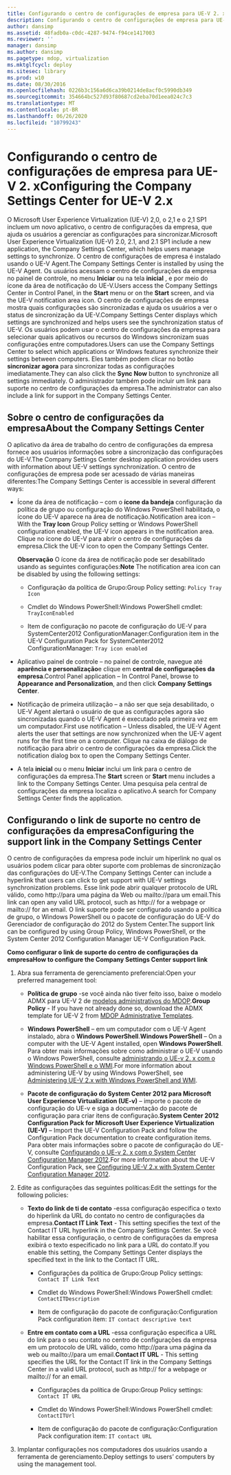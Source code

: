 ```yaml
---
title: Configurando o centro de configurações de empresa para UE-V 2. x
description: Configurando o centro de configurações de empresa para UE-V 2. x
author: dansimp
ms.assetid: 48fadb0a-c0dc-4287-9474-f94ce1417003
ms.reviewer: ''
manager: dansimp
ms.author: dansimp
ms.pagetype: mdop, virtualization
ms.mktglfcycl: deploy
ms.sitesec: library
ms.prod: w10
ms.date: 08/30/2016
ms.openlocfilehash: 0226b3c156a6d6ca39b0214de8acf0c5990db349
ms.sourcegitcommit: 354664bc527d93f80687cd2eba70d1eea024c7c3
ms.translationtype: MT
ms.contentlocale: pt-BR
ms.lasthandoff: 06/26/2020
ms.locfileid: "10799243"
---
```

# <span data-ttu-id="cc8ef-103">Configurando o centro de configurações de empresa para UE-V 2. x</span><span class="sxs-lookup"><span data-stu-id="cc8ef-103">Configuring the Company Settings Center for UE-V 2.x</span></span>


<span data-ttu-id="cc8ef-104">O Microsoft User Experience Virtualization (UE-V) 2,0, o 2,1 e o 2,1 SP1 incluem um novo aplicativo, o centro de configurações da empresa, que ajuda os usuários a gerenciar as configurações para sincronizar.</span><span class="sxs-lookup"><span data-stu-id="cc8ef-104">Microsoft User Experience Virtualization (UE-V) 2.0, 2.1, and 2.1 SP1 include a new application, the Company Settings Center, which helps users manage settings to synchronize.</span></span> <span data-ttu-id="cc8ef-105">O centro de configurações de empresa é instalado usando o UE-V Agent.</span><span class="sxs-lookup"><span data-stu-id="cc8ef-105">The Company Settings Center is installed by using the UE-V Agent.</span></span> <span data-ttu-id="cc8ef-106">Os usuários acessam o centro de configurações da empresa no painel de controle, no menu **Iniciar** ou na tela **inicial** , e por meio do ícone da área de notificação do UE-V.</span><span class="sxs-lookup"><span data-stu-id="cc8ef-106">Users access the Company Settings Center in Control Panel, in the **Start** menu or on the **Start** screen, and via the UE-V notification area icon.</span></span> <span data-ttu-id="cc8ef-107">O centro de configurações de empresa mostra quais configurações são sincronizadas e ajuda os usuários a ver o status de sincronização da UE-V.</span><span class="sxs-lookup"><span data-stu-id="cc8ef-107">Company Settings Center displays which settings are synchronized and helps users see the synchronization status of UE-V.</span></span> <span data-ttu-id="cc8ef-108">Os usuários podem usar o centro de configurações da empresa para selecionar quais aplicativos ou recursos do Windows sincronizam suas configurações entre computadores.</span><span class="sxs-lookup"><span data-stu-id="cc8ef-108">Users can use the Company Settings Center to select which applications or Windows features synchronize their settings between computers.</span></span> <span data-ttu-id="cc8ef-109">Eles também podem clicar no botão **sincronizar agora** para sincronizar todas as configurações imediatamente.</span><span class="sxs-lookup"><span data-stu-id="cc8ef-109">They can also click the **Sync Now** button to synchronize all settings immediately.</span></span> <span data-ttu-id="cc8ef-110">O administrador também pode incluir um link para suporte no centro de configurações da empresa.</span><span class="sxs-lookup"><span data-stu-id="cc8ef-110">The administrator can also include a link for support in the Company Settings Center.</span></span>

## <span data-ttu-id="cc8ef-111">Sobre o centro de configurações da empresa</span><span class="sxs-lookup"><span data-stu-id="cc8ef-111">About the Company Settings Center</span></span>


<span data-ttu-id="cc8ef-112">O aplicativo da área de trabalho do centro de configurações da empresa fornece aos usuários informações sobre a sincronização das configurações do UE-V.</span><span class="sxs-lookup"><span data-stu-id="cc8ef-112">The Company Settings Center desktop application provides users with information about UE-V settings synchronization.</span></span> <span data-ttu-id="cc8ef-113">O centro de configurações de empresa pode ser acessado de várias maneiras diferentes:</span><span class="sxs-lookup"><span data-stu-id="cc8ef-113">The Company Settings Center is accessible in several different ways:</span></span>

-   <span data-ttu-id="cc8ef-114">Ícone da área de notificação – com o **ícone da bandeja** configuração da política de grupo ou configuração do Windows PowerShell habilitada, o ícone do UE-V aparece na área de notificação.</span><span class="sxs-lookup"><span data-stu-id="cc8ef-114">Notification area icon – With the **Tray Icon** Group Policy setting or Windows PowerShell configuration enabled, the UE-V icon appears in the notification area.</span></span> <span data-ttu-id="cc8ef-115">Clique no ícone do UE-V para abrir o centro de configurações da empresa.</span><span class="sxs-lookup"><span data-stu-id="cc8ef-115">Click the UE-V icon to open the Company Settings Center.</span></span>

    <span data-ttu-id="cc8ef-116">**Observação**  O ícone da área de notificação pode ser desabilitado usando as seguintes configurações:</span><span class="sxs-lookup"><span data-stu-id="cc8ef-116">**Note** The notification area icon can be disabled by using the following settings:</span></span>

    -   <span data-ttu-id="cc8ef-117">Configuração da política de Grupo:</span><span class="sxs-lookup"><span data-stu-id="cc8ef-117">Group Policy setting:</span></span> `Policy Tray Icon`

    -   <span data-ttu-id="cc8ef-118">Cmdlet do Windows PowerShell:</span><span class="sxs-lookup"><span data-stu-id="cc8ef-118">Windows PowerShell cmdlet:</span></span> `TrayIconEnabled`

    -   <span data-ttu-id="cc8ef-119">Item de configuração no pacote de configuração do UE-V para SystemCenter2012 ConfigurationManager:</span><span class="sxs-lookup"><span data-stu-id="cc8ef-119">Configuration item in the UE-V Configuration Pack for SystemCenter2012 ConfigurationManager:</span></span> `Tray icon enabled`

     

-   <span data-ttu-id="cc8ef-120">Aplicativo painel de controle – no painel de controle, navegue até **aparência e personalização**e clique em **central de configurações da empresa**.</span><span class="sxs-lookup"><span data-stu-id="cc8ef-120">Control Panel application – In Control Panel, browse to **Appearance and Personalization**, and then click **Company Settings Center**.</span></span>

-   <span data-ttu-id="cc8ef-121">Notificação de primeira utilização – a não ser que seja desabilitado, o UE-V Agent alertará o usuário de que as configurações agora são sincronizadas quando o UE-V Agent é executado pela primeira vez em um computador.</span><span class="sxs-lookup"><span data-stu-id="cc8ef-121">First use notification – Unless disabled, the UE-V Agent alerts the user that settings are now synchronized when the UE-V agent runs for the first time on a computer.</span></span> <span data-ttu-id="cc8ef-122">Clique na caixa de diálogo de notificação para abrir o centro de configurações da empresa.</span><span class="sxs-lookup"><span data-stu-id="cc8ef-122">Click the notification dialog box to open the Company Settings Center.</span></span>

-   <span data-ttu-id="cc8ef-123">A tela **inicial** ou o menu **Iniciar** inclui um link para o centro de configurações da empresa.</span><span class="sxs-lookup"><span data-stu-id="cc8ef-123">The **Start** screen or **Start** menu includes a link to the Company Settings Center.</span></span> <span data-ttu-id="cc8ef-124">Uma pesquisa pela central de configurações da empresa localiza o aplicativo.</span><span class="sxs-lookup"><span data-stu-id="cc8ef-124">A search for Company Settings Center finds the application.</span></span>

## <span data-ttu-id="cc8ef-125">Configurando o link de suporte no centro de configurações da empresa</span><span class="sxs-lookup"><span data-stu-id="cc8ef-125">Configuring the support link in the Company Settings Center</span></span>


<span data-ttu-id="cc8ef-126">O centro de configurações da empresa pode incluir um hiperlink no qual os usuários podem clicar para obter suporte com problemas de sincronização das configurações do UE-V.</span><span class="sxs-lookup"><span data-stu-id="cc8ef-126">The Company Settings Center can include a hyperlink that users can click to get support with UE-V settings synchronization problems.</span></span> <span data-ttu-id="cc8ef-127">Esse link pode abrir qualquer protocolo de URL válido, como http://para uma página da Web ou mailto://para um email.</span><span class="sxs-lookup"><span data-stu-id="cc8ef-127">This link can open any valid URL protocol, such as http:// for a webpage or mailto:// for an email.</span></span> <span data-ttu-id="cc8ef-128">O link suporte pode ser configurado usando a política de grupo, o Windows PowerShell ou o pacote de configuração do UE-V do Gerenciador de configuração do 2012 do System Center.</span><span class="sxs-lookup"><span data-stu-id="cc8ef-128">The support link can be configured by using Group Policy, Windows PowerShell, or the System Center 2012 Configuration Manager UE-V Configuration Pack.</span></span>

**<span data-ttu-id="cc8ef-129">Como configurar o link de suporte do centro de configurações da empresa</span><span class="sxs-lookup"><span data-stu-id="cc8ef-129">How to configure the Company Settings Center support link</span></span>**

1.  <span data-ttu-id="cc8ef-130">Abra sua ferramenta de gerenciamento preferencial:</span><span class="sxs-lookup"><span data-stu-id="cc8ef-130">Open your preferred management tool:</span></span>

    -   <span data-ttu-id="cc8ef-131">**Política de grupo** -se você ainda não tiver feito isso, baixe o modelo ADMX para UE-V 2 de [modelos administrativos do MDOP](https://go.microsoft.com/fwlink/p/?LinkId=393941).</span><span class="sxs-lookup"><span data-stu-id="cc8ef-131">**Group Policy** - If you have not already done so, download the ADMX template for UE-V 2 from [MDOP Administrative Templates](https://go.microsoft.com/fwlink/p/?LinkId=393941).</span></span>

    -   <span data-ttu-id="cc8ef-132">**Windows PowerShell** – em um computador com o UE-V Agent instalado, abra o **Windows PowerShell**.</span><span class="sxs-lookup"><span data-stu-id="cc8ef-132">**Windows PowerShell** – On a computer with the UE-V Agent installed, open **Windows PowerShell**.</span></span> <span data-ttu-id="cc8ef-133">Para obter mais informações sobre como administrar o UE-V usando o Windows PowerShell, consulte [administrando o UE-v 2. x com o Windows PowerShell e o WMI](administering-ue-v-2x-with-windows-powershell-and-wmi-both-uevv2.md).</span><span class="sxs-lookup"><span data-stu-id="cc8ef-133">For more information about administering UE-V by using Windows PowerShell, see [Administering UE-V 2.x with Windows PowerShell and WMI](administering-ue-v-2x-with-windows-powershell-and-wmi-both-uevv2.md).</span></span>

    -   <span data-ttu-id="cc8ef-134">**Pacote de configuração do System Center 2012 para Microsoft User Experience Virtualization (UE-v)** – importe o pacote de configuração do UE-v e siga a documentação do pacote de configuração para criar itens de configuração.</span><span class="sxs-lookup"><span data-stu-id="cc8ef-134">**System Center 2012 Configuration Pack for Microsoft User Experience Virtualization (UE-V)** – Import the UE-V Configuration Pack and follow the Configuration Pack documentation to create configuration items.</span></span> <span data-ttu-id="cc8ef-135">Para obter mais informações sobre o pacote de configuração do UE-V, consulte [Configurando o UE-v 2. x com o System Center Configuration Manager 2012](configuring-ue-v-2x-with-system-center-configuration-manager-2012-both-uevv2.md).</span><span class="sxs-lookup"><span data-stu-id="cc8ef-135">For more information about the UE-V Configuration Pack, see [Configuring UE-V 2.x with System Center Configuration Manager 2012](configuring-ue-v-2x-with-system-center-configuration-manager-2012-both-uevv2.md).</span></span>

2.  <span data-ttu-id="cc8ef-136">Edite as configurações das seguintes políticas:</span><span class="sxs-lookup"><span data-stu-id="cc8ef-136">Edit the settings for the following policies:</span></span>

    -   <span data-ttu-id="cc8ef-137">**Texto do link de ti de contato** -essa configuração especifica o texto do hiperlink da URL do contato no centro de configurações da empresa.</span><span class="sxs-lookup"><span data-stu-id="cc8ef-137">**Contact IT Link Text** - This setting specifies the text of the Contact IT URL hyperlink in the Company Settings Center.</span></span> <span data-ttu-id="cc8ef-138">Se você habilitar essa configuração, o centro de configurações da empresa exibirá o texto especificado no link para a URL do contato.</span><span class="sxs-lookup"><span data-stu-id="cc8ef-138">If you enable this setting, the Company Settings Center displays the specified text in the link to the Contact IT URL.</span></span>

        -   <span data-ttu-id="cc8ef-139">Configurações da política de Grupo:</span><span class="sxs-lookup"><span data-stu-id="cc8ef-139">Group Policy settings:</span></span> `Contact IT Link Text`

        -   <span data-ttu-id="cc8ef-140">Cmdlet do Windows PowerShell:</span><span class="sxs-lookup"><span data-stu-id="cc8ef-140">Windows PowerShell cmdlet:</span></span> `ContactITDescription`

        -   <span data-ttu-id="cc8ef-141">Item de configuração do pacote de configuração:</span><span class="sxs-lookup"><span data-stu-id="cc8ef-141">Configuration Pack configuration item:</span></span> `IT contact descriptive text`

    -   <span data-ttu-id="cc8ef-142">**Entre em contato com a URL** -essa configuração especifica a URL do link para o seu contato no centro de configurações da empresa em um protocolo de URL válido, como http://para uma página da web ou mailto://para um email.</span><span class="sxs-lookup"><span data-stu-id="cc8ef-142">**Contact IT URL** - This setting specifies the URL for the Contact IT link in the Company Settings Center in a valid URL protocol, such as http:// for a webpage or mailto:// for an email.</span></span>

        -   <span data-ttu-id="cc8ef-143">Configurações da política de Grupo:</span><span class="sxs-lookup"><span data-stu-id="cc8ef-143">Group Policy settings:</span></span> `Contact IT URL`

        -   <span data-ttu-id="cc8ef-144">Cmdlet do Windows PowerShell:</span><span class="sxs-lookup"><span data-stu-id="cc8ef-144">Windows PowerShell cmdlet:</span></span> `ContactITUrl`

        -   <span data-ttu-id="cc8ef-145">Item de configuração do pacote de configuração:</span><span class="sxs-lookup"><span data-stu-id="cc8ef-145">Configuration Pack configuration item:</span></span> `IT contact URL`

3.  <span data-ttu-id="cc8ef-146">Implantar configurações nos computadores dos usuários usando a ferramenta de gerenciamento.</span><span class="sxs-lookup"><span data-stu-id="cc8ef-146">Deploy settings to users’ computers by using the management tool.</span></span>






 

 





